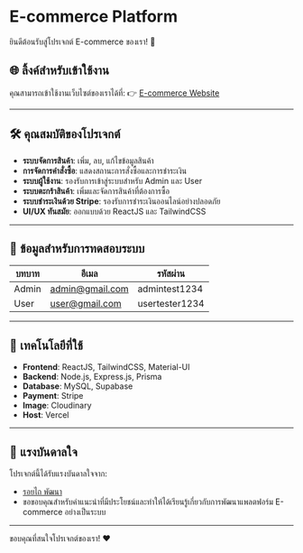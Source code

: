 # E-commerce Platform

ยินดีต้อนรับสู่โปรเจกต์ E-commerce ของเรา! 🎉

## 🌐 ลิ้งค์สำหรับเข้าใช้งาน
คุณสามารถเข้าใช้งานเว็บไซต์ของเราได้ที่:
👉 [E-commerce Website](https://e-com2024-web.vercel.app/)

---

## 🛠 คุณสมบัติของโปรเจกต์
- **ระบบจัดการสินค้า**: เพิ่ม, ลบ, แก้ไขข้อมูลสินค้า
- **การจัดการคำสั่งซื้อ**: แสดงสถานะการสั่งซื้อและการชำระเงิน
- **ระบบผู้ใช้งาน**: รองรับการเข้าสู่ระบบสำหรับ Admin และ User
- **ระบบตะกร้าสินค้า**: เพิ่มและจัดการสินค้าที่ต้องการซื้อ
- **ระบบชำระเงินด้วย Stripe**: รองรับการชำระเงินออนไลน์อย่างปลอดภัย
- **UI/UX ทันสมัย**: ออกแบบด้วย ReactJS และ TailwindCSS

---

## 🔑 ข้อมูลสำหรับการทดสอบระบบ
| **บทบาท** | **อีเมล**          | **รหัสผ่าน**      |
|------------|-------------------|------------------|
| Admin      | admin@gmail.com   | admintest1234    |
| User       | user@gmail.com    | usertester1234   |

---

## 🚀 เทคโนโลยีที่ใช้
- **Frontend**: ReactJS, TailwindCSS, Material-UI
- **Backend**: Node.js, Express.js, Prisma
- **Database**: MySQL, Supabase
- **Payment**: Stripe
- **Image**: Cloudinary
- **Host**: Vercel

---

## 🎨 แรงบันดาลใจ
โปรเจกต์นี้ได้รับแรงบันดาลใจจาก:
- [รอยไถ พัฒนา](https://www.youtube.com/@roitai-dev)
- ขอขอบคุณสำหรับคำแนะนำที่มีประโยชน์และทำให้ได้เรียนรู้เกี่ยวกับการพัฒนาแพลตฟอร์ม E-commerce อย่างเป็นระบบ

---

ขอบคุณที่สนใจโปรเจกต์ของเรา! ❤️
